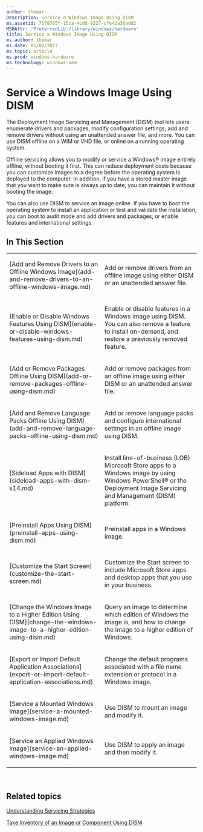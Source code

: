 ```yaml
---
author: themar
Description: Service a Windows Image Using DISM
ms.assetid: 7578765f-15ca-4cdd-9327-cfe42a36add2
MSHAttr: 'PreferredLib:/library/windows/hardware'
title: Service a Windows Image Using DISM
ms.author: themar
ms.date: 05/02/2017
ms.topic: article
ms.prod: windows-hardware
ms.technology: windows-oem
---
```


# Service a Windows Image Using DISM


The Deployment Image Servicing and Management (DISM) tool lets users enumerate drivers and packages, modify configuration settings, add and remove drivers without using an unattended answer file, and more. You can use DISM offline on a WIM or VHD file, or online on a running operating system.

Offline servicing allows you to modify or service a Windows® image entirely offline, without booting it first. This can reduce deployment costs because you can customize images to a degree before the operating system is deployed to the computer. In addition, if you have a stored master image that you want to make sure is always up to date, you can maintain it without booting the image.

You can also use DISM to service an image online. If you have to boot the operating system to install an application or test and validate the installation, you can boot to audit mode and add drivers and packages, or enable features and international settings.

## <span id="In_This_Section"></span><span id="in_this_section"></span><span id="IN_THIS_SECTION"></span>In This Section


<table>
<colgroup>
<col width="50%" />
<col width="50%" />
</colgroup>
<tbody>
<tr class="odd">
<td align="left"><p>[Add and Remove Drivers to an Offline Windows Image](add-and-remove-drivers-to-an-offline-windows-image.md)</p></td>
<td align="left"><p>Add or remove drivers from an offline image using either DISM or an unattended answer file.</p></td>
</tr>
<tr class="even">
<td align="left"><p>[Enable or Disable Windows Features Using DISM](enable-or-disable-windows-features-using-dism.md)</p></td>
<td align="left"><p>Enable or disable features in a Windows image using DISM. You can also remove a feature to install on-demand, and restore a previously removed feature.</p></td>
</tr>
<tr class="odd">
<td align="left"><p>[Add or Remove Packages Offline Using DISM](add-or-remove-packages-offline-using-dism.md)</p></td>
<td align="left"><p>Add or remove packages from an offline image using either DISM or an unattended answer file.</p></td>
</tr>
<tr class="even">
<td align="left"><p>[Add and Remove Language Packs Offline Using DISM](add-and-remove-language-packs-offline-using-dism.md)</p></td>
<td align="left"><p>Add or remove language packs and configure international settings in an offline image using DISM.</p></td>
</tr>
<tr class="odd">
<td align="left"><p>[Sideload Apps with DISM](sideload-apps-with-dism-s14.md)</p></td>
<td align="left"><p>Install line-of-business (LOB) Microsoft Store apps to a Windows image by using Windows PowerShell® or the Deployment Image Servicing and Management (DISM) platform.</p></td>
</tr>
<tr class="even">
<td align="left"><p>[Preinstall Apps Using DISM](preinstall-apps-using-dism.md)</p></td>
<td align="left"><p>Preinstall apps in a Windows image.</p></td>
</tr>
<tr class="odd">
<td align="left"><p>[Customize the Start Screen](customize-the-start-screen.md)</p></td>
<td align="left"><p>Customize the Start screen to include Microsoft Store apps and desktop apps that you use in your business.</p></td>
</tr>
<tr class="even">
<td align="left"><p>[Change the Windows Image to a Higher Edition Using DISM](change-the-windows-image-to-a-higher-edition-using-dism.md)</p></td>
<td align="left"><p>Query an image to determine which edition of Windows the image is, and how to change the image to a higher edition of Windows.</p></td>
</tr>
<tr class="odd">
<td align="left"><p>[Export or Import Default Application Associations](export-or-import-default-application-associations.md)</p></td>
<td align="left"><p>Change the default programs associated with a file name extension or protocol in a Windows image.</p></td>
</tr>
<tr class="even">
<td align="left"><p>[Service a Mounted Windows Image](service-a-mounted-windows-image.md)</p></td>
<td align="left"><p>Use DISM to mount an image and modify it.</p></td>
</tr>
<tr class="odd">
<td align="left"><p>[Service an Applied Windows Image](service-an-applied-windows-image.md)</p></td>
<td align="left"><p>Use DISM to apply an image and then modify it.</p></td>
</tr>
</tbody>
</table>

 

## <span id="related_topics"></span>Related topics


[Understanding Servicing Strategies](understanding-servicing-strategies.md)

[Take Inventory of an Image or Component Using DISM](take-inventory-of-an-image-or-component-using-dism.md)

 

 






